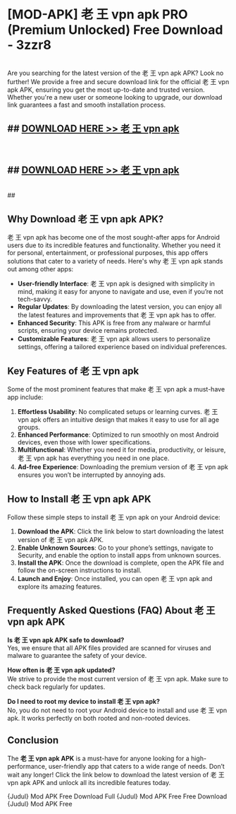 # [MOD-APK] 老 王 vpn apk PRO (Premium Unlocked) Free Download - 3zzr8 <br>
<br>
Are you searching for the latest version of the 老 王 vpn apk APK? Look no further! We provide a free and secure download link for the official 老 王 vpn apk APK, ensuring you get the most up-to-date and trusted version. Whether you're a new user or someone looking to upgrade, our download link guarantees a fast and smooth installation process.


## ##  [DOWNLOAD HERE >> 老 王 vpn apk](http://freeplayer.one?title=老_王_vpn_apk&ref=M2)
  <br>

##  ## [DOWNLOAD HERE >> 老 王 vpn apk](http://freeplayer.one?title=老_王_vpn_apk&ref=M2)
  <br>
  ##



## Why Download 老 王 vpn apk APK?

老 王 vpn apk has become one of the most sought-after apps for Android users due to its incredible features and functionality. Whether you need it for personal, entertainment, or professional purposes, this app offers solutions that cater to a variety of needs. Here's why 老 王 vpn apk stands out among other apps:

- **User-friendly Interface**: 老 王 vpn apk is designed with simplicity in mind, making it easy for anyone to navigate and use, even if you’re not tech-savvy.
- **Regular Updates**: By downloading the latest version, you can enjoy all the latest features and improvements that 老 王 vpn apk has to offer.
- **Enhanced Security**: This APK is free from any malware or harmful scripts, ensuring your device remains protected.
- **Customizable Features**: 老 王 vpn apk allows users to personalize settings, offering a tailored experience based on individual preferences.

## Key Features of 老 王 vpn apk

Some of the most prominent features that make 老 王 vpn apk a must-have app include:

1. **Effortless Usability**: No complicated setups or learning curves. 老 王 vpn apk offers an intuitive design that makes it easy to use for all age groups.
2. **Enhanced Performance**: Optimized to run smoothly on most Android devices, even those with lower specifications.
3. **Multifunctional**: Whether you need it for media, productivity, or leisure, 老 王 vpn apk has everything you need in one place.
4. **Ad-free Experience**: Downloading the premium version of 老 王 vpn apk ensures you won’t be interrupted by annoying ads.

## How to Install 老 王 vpn apk APK

Follow these simple steps to install 老 王 vpn apk on your Android device:

1. **Download the APK**: Click the link below to start downloading the latest version of 老 王 vpn apk APK.
2. **Enable Unknown Sources**: Go to your phone’s settings, navigate to Security, and enable the option to install apps from unknown sources.
3. **Install the APK**: Once the download is complete, open the APK file and follow the on-screen instructions to install.
4. **Launch and Enjoy**: Once installed, you can open 老 王 vpn apk and explore its amazing features.

## Frequently Asked Questions (FAQ) About 老 王 vpn apk APK

**Is 老 王 vpn apk APK safe to download?**  
Yes, we ensure that all APK files provided are scanned for viruses and malware to guarantee the safety of your device.

**How often is 老 王 vpn apk updated?**  
We strive to provide the most current version of 老 王 vpn apk. Make sure to check back regularly for updates.

**Do I need to root my device to install 老 王 vpn apk?**  
No, you do not need to root your Android device to install and use 老 王 vpn apk. It works perfectly on both rooted and non-rooted devices.

## Conclusion

The **老 王 vpn apk APK** is a must-have for anyone looking for a high-performance, user-friendly app that caters to a wide range of needs. Don’t wait any longer! Click the link below to download the latest version of 老 王 vpn apk APK and unlock all its incredible features today.

{Judul} Mod APK Free
Download Full {Judul} Mod APK Free
Free Download {Judul} Mod APK Free

